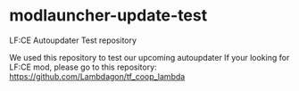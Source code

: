 # modlauncher-update-test
 LF:CE Autoupdater Test repository

 We used this repository to test our upcoming autoupdater
 If your looking for LF:CE mod, please go to this repository: https://github.com/Lambdagon/tf_coop_lambda
